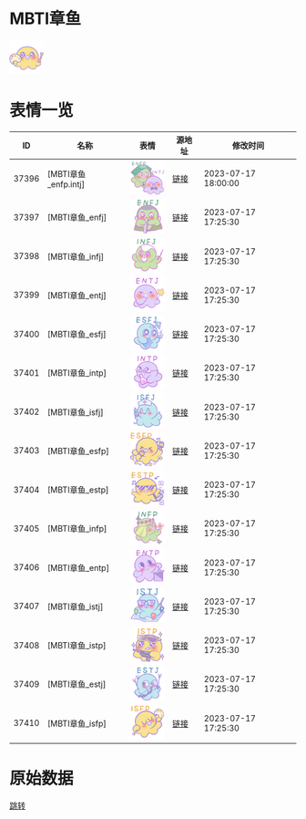 # MBTI章鱼

<img src="./cover.png" height="60" alt="cover" />

# 表情一览

|ID|名称|表情|源地址|修改时间|
|----|----|----|----|----|
|37396|[MBTI章鱼_enfp.intj]|<img src="./pic/037396_%5BMBTI章鱼_enfp.intj%5D.png" height="60" alt="enfp.intj"/>|[链接](https://i0.hdslb.com/bfs/garb/cdbc7b3676aa7fa97b03f3e4b07793ea75a31572.png)|2023-07-17 18:00:00|
|37397|[MBTI章鱼_enfj]|<img src="./pic/037397_%5BMBTI章鱼_enfj%5D.png" height="60" alt="enfj"/>|[链接](https://i0.hdslb.com/bfs/garb/aa5d374fc4f959b3cc02ab1c9dc808d9c0d0e188.png)|2023-07-17 17:25:30|
|37398|[MBTI章鱼_infj]|<img src="./pic/037398_%5BMBTI章鱼_infj%5D.png" height="60" alt="infj"/>|[链接](https://i0.hdslb.com/bfs/garb/dbc3c94bec42b49bc6058ec4a4ba4fac8e35b5aa.png)|2023-07-17 17:25:30|
|37399|[MBTI章鱼_entj]|<img src="./pic/037399_%5BMBTI章鱼_entj%5D.png" height="60" alt="entj"/>|[链接](https://i0.hdslb.com/bfs/garb/b855a8994b173622cc4ec0a7cfa44bd42a0807de.png)|2023-07-17 17:25:30|
|37400|[MBTI章鱼_esfj]|<img src="./pic/037400_%5BMBTI章鱼_esfj%5D.png" height="60" alt="esfj"/>|[链接](https://i0.hdslb.com/bfs/garb/012c6a62eab0205271a87c789ad152bb70779679.png)|2023-07-17 17:25:30|
|37401|[MBTI章鱼_intp]|<img src="./pic/037401_%5BMBTI章鱼_intp%5D.png" height="60" alt="intp"/>|[链接](https://i0.hdslb.com/bfs/garb/2b07d41d51ee8d5974bd080b12b7c066ce65f2b0.png)|2023-07-17 17:25:30|
|37402|[MBTI章鱼_isfj]|<img src="./pic/037402_%5BMBTI章鱼_isfj%5D.png" height="60" alt="isfj"/>|[链接](https://i0.hdslb.com/bfs/garb/269ba3c054d54d044b849159e7af14c9c2c91ec9.png)|2023-07-17 17:25:30|
|37403|[MBTI章鱼_esfp]|<img src="./pic/037403_%5BMBTI章鱼_esfp%5D.png" height="60" alt="esfp"/>|[链接](https://i0.hdslb.com/bfs/garb/c765a854cf7dec685419b519a970dd741846c0d8.png)|2023-07-17 17:25:30|
|37404|[MBTI章鱼_estp]|<img src="./pic/037404_%5BMBTI章鱼_estp%5D.png" height="60" alt="estp"/>|[链接](https://i0.hdslb.com/bfs/garb/a4eb2411334cb8e3220bb04cb0ec88f1d3e1e869.png)|2023-07-17 17:25:30|
|37405|[MBTI章鱼_infp]|<img src="./pic/037405_%5BMBTI章鱼_infp%5D.png" height="60" alt="infp"/>|[链接](https://i0.hdslb.com/bfs/garb/dcefaf7887eee7b8782eeea4d36c16f1f54f5c24.png)|2023-07-17 17:25:30|
|37406|[MBTI章鱼_entp]|<img src="./pic/037406_%5BMBTI章鱼_entp%5D.png" height="60" alt="entp"/>|[链接](https://i0.hdslb.com/bfs/garb/d66e4a2497ede1d32764d28eea5674514e8af414.png)|2023-07-17 17:25:30|
|37407|[MBTI章鱼_istj]|<img src="./pic/037407_%5BMBTI章鱼_istj%5D.png" height="60" alt="istj"/>|[链接](https://i0.hdslb.com/bfs/garb/04e3815441e2085b41cb86ee2f184fababa4bc28.png)|2023-07-17 17:25:30|
|37408|[MBTI章鱼_istp]|<img src="./pic/037408_%5BMBTI章鱼_istp%5D.png" height="60" alt="istp"/>|[链接](https://i0.hdslb.com/bfs/garb/fa217fdb0898d73bd6f3aef1ae41d4d3ca992510.png)|2023-07-17 17:25:30|
|37409|[MBTI章鱼_estj]|<img src="./pic/037409_%5BMBTI章鱼_estj%5D.png" height="60" alt="estj"/>|[链接](https://i0.hdslb.com/bfs/garb/85b87285115f789e154701b3c2b99797308f9645.png)|2023-07-17 17:25:30|
|37410|[MBTI章鱼_isfp]|<img src="./pic/037410_%5BMBTI章鱼_isfp%5D.png" height="60" alt="isfp"/>|[链接](https://i0.hdslb.com/bfs/garb/71d4e881980a190f0e412aded52297d6fe39c72b.png)|2023-07-17 17:25:30|

# 原始数据

[跳转](./raw.json)

